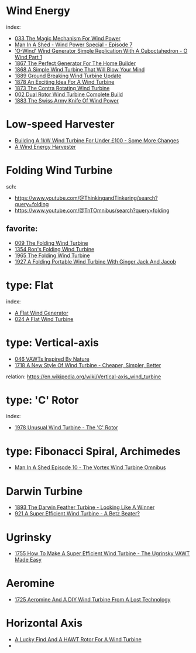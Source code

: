 # Wind Energy
index:
- [033 The Magic Mechanism For Wind Power](https://youtu.be/q7JzuM0akZc)
- [Man In A Shed - Wind Power Special - Episode 7](https://youtu.be/UmMEIJRTRrA)
- ['O-Wind' Wind Generator Simple Replication With A Cuboctahedron - O Wind Part 1](https://youtu.be/5KeuejuTTI0)
- [1867 The Perfect Generator For The Home Builder](https://youtu.be/jxPa5nmUOlE)
- [1868 A Simple Wind Turbine That Will Blow Your Mind](https://youtu.be/uysrB7YtEiI)
- [1889 Ground Breaking Wind Turbine Update](https://youtu.be/wWZLxYIKlpQ)
- [1878 An Exciting Idea For A Wind Turbine](https://youtu.be/H_tnQ0URqZE)
- [1873 The Contra Rotating Wind Turbine](https://youtu.be/sVBzpli1rFs)
- [002 Dual Rotor Wind Turbine Complete Build](https://youtu.be/Q50qpVm2NJU)
- [1883 The Swiss Army Knife Of Wind Power](https://youtu.be/ghYIBS9dJH4)

# Low-speed Harvester
- [Building A 1kW Wind Turbine For Under £100 - Some More Changes](https://youtu.be/0GZGCJXpcWY)
- [A Wind Energy Harvester](https://youtu.be/pUgnIlwZJaQ)

# Folding Wind Turbine
sch:
- https://www.youtube.com/@ThinkingandTinkering/search?query=folding
- https://www.youtube.com/@TnTOmnibus/search?query=folding

## favorite:
- [009 The Folding Wind Turbine](https://youtu.be/_hBxYnSJSoo)
- [1354 Ron's Folding Wind Turbine](https://youtu.be/j3Gh9mQofv0)
- [1965 The Folding Wind Turbine](https://youtu.be/ajgFdN73h1U)
- [1927 A Folding Portable Wind Turbine With Ginger Jack And Jacob](https://youtu.be/1q7x_1t67vc)

# type: Flat
index:
- [A Flat Wind Generator](https://youtu.be/2XgWQ_sTzRc?list=PLbQqm4rNo626xAWxk9BN7D0d5yiTWJbnv)
- [024 A Flat Wind Turbine](https://youtu.be/7vol_0qsTCQ)

# type: Vertical-axis
- [046 VAWTs Inspired By Nature](https://youtu.be/OpiuQxuZXNc)
- [1718 A New Style Of Wind Turbine - Cheaper, Simpler, Better](https://youtu.be/K-c66KpjAWw)

relation: https://en.wikipedia.org/wiki/Vertical-axis_wind_turbine

# type: 'C' Rotor
index:
- [1978 Unusual Wind Turbine - The 'C' Rotor](https://youtu.be/ZzHM_Mxk_84)

# type: Fibonacci Spiral, Archimedes
- [Man In A Shed Episode 10 - The Vortex Wind Turbine Omnibus](https://youtu.be/5sQY6vM6_gk)

# Darwin Turbine
- [1893 The Darwin Feather Turbine - Looking Like A Winner](https://youtu.be/t4TdGgzZqmI)
- [921 A Super Efficient Wind Turbine - A Betz Beater?]([url](https://youtu.be/NeOrUIFhVR8))

# Ugrinsky
- [1755 How To Make A Super Efficient Wind Turbine - The Ugrinsky VAWT Made Easy](https://youtu.be/gsUEzDx5p5w)

# Aeromine
- [1725 Aeromine And A DIY Wind Turbine From A Lost Technology](https://youtu.be/LteWS7OdaRs)

# Horizontal Axis
- [A Lucky Find And A HAWT Rotor For A Wind Turbine](https://youtu.be/LeUrewP3gos)
- 
